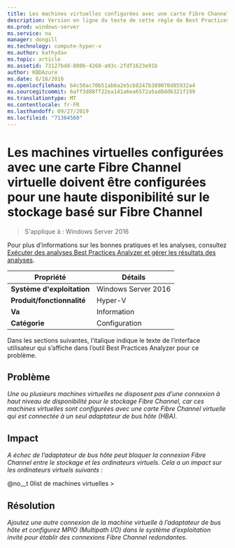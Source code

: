 ```yaml
---
title: Les machines virtuelles configurées avec une carte Fibre Channel virtuelle doivent être configurées pour une haute disponibilité sur le stockage basé sur Fibre Channel
description: Version en ligne du texte de cette règle de Best Practices Analyzer.
ms.prod: windows-server
ms.service: na
manager: dongill
ms.technology: compute-hyper-v
ms.author: kathydav
ms.topic: article
ms.assetid: 73127bdd-8086-4268-a93c-2fdf1623e91b
author: KBDAzure
ms.date: 8/16/2016
ms.openlocfilehash: b4c50ac70b51ab6a2e5cb8247b309070d85932a4
ms.sourcegitcommit: 6aff3d88ff22ea141a6ea6572a5ad8dd6321f199
ms.translationtype: MT
ms.contentlocale: fr-FR
ms.lasthandoff: 09/27/2019
ms.locfileid: "71364560"
---
```

# <a name="virtual-machines-configured-with-a-virtual-fibre-channel-adapter-should-be-configured-for-high-availability-to-the-fibre-channel-based-storage"></a>Les machines virtuelles configurées avec une carte Fibre Channel virtuelle doivent être configurées pour une haute disponibilité sur le stockage basé sur Fibre Channel

>S'applique à : Windows Server 2016

Pour plus d’informations sur les bonnes pratiques et les analyses, consultez [Exécuter des analyses Best Practices Analyzer et gérer les résultats des analyses](https://go.microsoft.com/fwlink/p/?LinkID=223177).  
  
|Propriété|Détails|  
|-|-|  
|**Système d'exploitation**|Windows Server 2016|  
|**Produit/fonctionnalité**|Hyper-V|  
|**Va**|Information|  
|**Catégorie**|Configuration|  
  
Dans les sections suivantes, l’italique indique le texte de l’interface utilisateur qui s’affiche dans l’outil Best Practices Analyzer pour ce problème.
  
## <a name="issue"></a>**Problème**  
*Une ou plusieurs machines virtuelles ne disposent pas d’une connexion à haut niveau de disponibilité pour le stockage Fibre Channel, car ces machines virtuelles sont configurées avec une carte Fibre Channel virtuelle qui est connectée à un seul adaptateur de bus hôte (HBA).*  
  
## <a name="impact"></a>**Impact**  
*A échec de l’adaptateur de bus hôte peut bloquer la connexion Fibre Channel entre le stockage et les ordinateurs virtuels. Cela a un impact sur les ordinateurs virtuels suivants :*  
  
@no__t 0list de machines virtuelles >  
  
## <a name="resolution"></a>**Résolution**  
*Ajoutez une autre connexion de la machine virtuelle à l’adaptateur de bus hôte et configurez MPIO (Multipath I/O) dans le système d’exploitation invité pour établir des connexions Fibre Channel redondantes.*  
  


